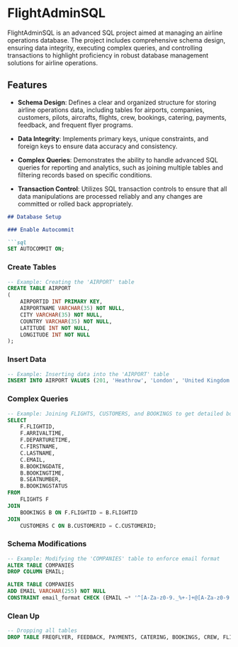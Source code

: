 
# FlightAdminSQL

FlightAdminSQL is an advanced SQL project aimed at managing an airline operations database. The project includes comprehensive schema design, ensuring data integrity, executing complex queries, and controlling transactions to highlight proficiency in robust database management solutions for airline operations.

## Features

- **Schema Design**: Defines a clear and organized structure for storing airline operations data, including tables for airports, companies, customers, pilots, aircrafts, flights, crew, bookings, catering, payments, feedback, and frequent flyer programs.

- **Data Integrity**: Implements primary keys, unique constraints, and foreign keys to ensure data accuracy and consistency.

- **Complex Queries**: Demonstrates the ability to handle advanced SQL queries for reporting and analytics, such as joining multiple tables and filtering records based on specific conditions.

- **Transaction Control**: Utilizes SQL transaction controls to ensure that all data manipulations are processed reliably and any changes are committed or rolled back appropriately.


```markdown
## Database Setup

### Enable Autocommit

```sql
SET AUTOCOMMIT ON;
```

### Create Tables

```sql
-- Example: Creating the 'AIRPORT' table
CREATE TABLE AIRPORT
(
    AIRPORTID INT PRIMARY KEY,
    AIRPORTNAME VARCHAR(35) NOT NULL,
    CITY VARCHAR(35) NOT NULL,
    COUNTRY VARCHAR(35) NOT NULL,
    LATITUDE INT NOT NULL,
    LONGITUDE INT NOT NULL
);
```

### Insert Data

```sql
-- Example: Inserting data into the 'AIRPORT' table
INSERT INTO AIRPORT VALUES (201, 'Heathrow', 'London', 'United Kingdom', 51.4700, -0.4543);
```

### Complex Queries

```sql
-- Example: Joining FLIGHTS, CUSTOMERS, and BOOKINGS to get detailed booking information
SELECT 
    F.FLIGHTID,
    F.ARRIVALTIME,
    F.DEPARTURETIME,
    C.FIRSTNAME,
    C.LASTNAME,
    C.EMAIL,
    B.BOOKINGDATE,
    B.BOOKINGTIME,
    B.SEATNUMBER,
    B.BOOKINGSTATUS
FROM 
    FLIGHTS F
JOIN 
    BOOKINGS B ON F.FLIGHTID = B.FLIGHTID
JOIN 
    CUSTOMERS C ON B.CUSTOMERID = C.CUSTOMERID;
```

### Schema Modifications

```sql
-- Example: Modifying the 'COMPANIES' table to enforce email format
ALTER TABLE COMPANIES
DROP COLUMN EMAIL;

ALTER TABLE COMPANIES
ADD EMAIL VARCHAR(255) NOT NULL
CONSTRAINT email_format CHECK (EMAIL ~* '^[A-Za-z0-9._%+-]+@[A-Za-z0-9.-]+\.[A-Za-z]{2,}$');
```

### Clean Up

```sql
-- Dropping all tables
DROP TABLE FREQFLYER, FEEDBACK, PAYMENTS, CATERING, BOOKINGS, CREW, FLIGHTS, AIRCRAFTS, PILOTS, CUSTOMERS, COMPANIES, AIRPORT, PORT;
```

